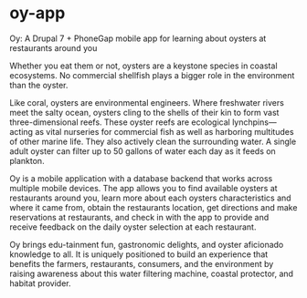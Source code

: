 # oy-app
Oy: A Drupal 7 + PhoneGap mobile app for learning about oysters at restaurants around you

Whether you eat them or not, oysters are a keystone species in coastal ecosystems. No commercial shellfish plays a bigger role in the environment than the oyster.

Like coral, oysters are environmental engineers. Where freshwater rivers meet the salty ocean, oysters cling to the shells of their kin to form vast three-dimensional reefs. These oyster reefs are ecological lynchpins—acting as vital nurseries for commercial fish as well as harboring multitudes of other marine life. They also actively clean the surrounding water. A single adult oyster can filter up to 50 gallons of water each day as it feeds on plankton.

Oy is a mobile application with a database backend that works across multiple mobile devices. The app allows you to find available oysters at restaurants around you, learn more about each oysters characteristics and where it came from, obtain the restaurants location, get directions and make reservations at restaurants, and check in with the app to provide and receive feedback on the daily oyster selection at each restaurant.

Oy brings edu-tainment fun, gastronomic delights, and oyster aficionado knowledge to all. It is uniquely positioned to build an experience that benefits the farmers, restaurants, consumers, and the environment by raising awareness about this water filtering machine, coastal protector, and habitat provider.
